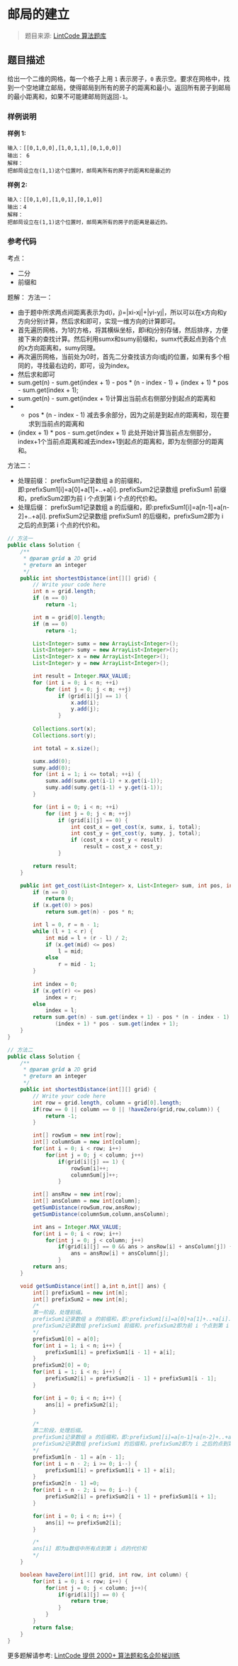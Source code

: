 # 邮局的建立
 > 题目来源: [LintCode 算法题库](https://www.lintcode.com/problem/build-post-office/?utm_source=sc-github-wzz)
 ## 题目描述
 给出一个二维的网格，每一个格子上用 `1` 表示房子，`0` 表示空。要求在网格中，找到一个空地建立邮局，使得邮局到所有的房子的距离和最小。返回所有房子到邮局的最小距离和，如果不可能建邮局则返回`-1`。
 ### 样例说明
 **样例 1:**
```
输入：[[0,1,0,0],[1,0,1,1],[0,1,0,0]]
输出： 6
解释：
把邮局设立在(1,1)这个位置时，邮局离所有的房子的距离和是最近的
```

**样例 2:**
```
输入：[[0,1,0],[1,0,1],[0,1,0]]
输出：4
解释：
把邮局设立在(1,1)这个位置时，邮局离所有的房子的距离是最近的。
```
 ### 参考代码
 考点：
* 二分
* 前缀和

题解：
方法一：
* 由于题中所求两点间距离表示为d(i，j)=|xi-xj|+|yi-yj|，所以可以在x方向和y方向分别计算，然后求和即可，实现一维方向的计算即可。
* 首先遍历网格，为1的方格，将其横纵坐标，即i和j分别存储，然后排序，方便接下来的查找计算。然后利用sumx和sumy前缀和，sumx代表起点到各个点的x方向距离和，sumy同理。
* 再次遍历网格，当前处为0时，首先二分查找该方向i或j的位置，如果有多个相同的，寻找最右边的，即可，设为index。
* 然后求和即可
* sum.get(n) - sum.get(index + 1) - pos * (n - index - 1) + (index + 1) * pos - sum.get(index + 1);
* sum.get(n) - sum.get(index + 1)计算出当前点右侧部分到起点的距离和
*  - pos * (n - index - 1) 减去多余部分，因为之前是到起点的距离和，现在要求到当前点的距离和
* (index + 1) * pos - sum.get(index + 1) 此处开始计算当前点左侧部分，index+1个当前点距离和减去index+1到起点的距离和，即为左侧部分的距离和。

方法二：
* 处理前缀：
   prefixSum1记录数组 a 的前缀和，即:prefixSum1[i]=a[0]+a[1]+..+a[i].
   prefixSum2记录数组 prefixSum1 前缀和，prefixSum2即为前 i 个点到第 i 个点的代价和。
* 处理后缀：
   prefixSum1记录数组 a 的后缀和，即:prefixSum1[i]=a[n-1]+a[n-2]+..+a[i].
   prefixSum2记录数组 prefixSum1 的后缀和，prefixSum2即为 i 之后的点到第 i 个点的代价和。
```java
// 方法一 
public class Solution {
    /**
     * @param grid a 2D grid
     * @return an integer
     */
    public int shortestDistance(int[][] grid) {
        // Write your code here
        int n = grid.length;
        if (n == 0)
            return -1;

        int m = grid[0].length;
        if (m == 0)
            return -1;

        List<Integer> sumx = new ArrayList<Integer>();
        List<Integer> sumy = new ArrayList<Integer>();
        List<Integer> x = new ArrayList<Integer>();
        List<Integer> y = new ArrayList<Integer>();

        int result = Integer.MAX_VALUE;
        for (int i = 0; i < n; ++i)
            for (int j = 0; j < m; ++j)
                if (grid[i][j] == 1) {
                    x.add(i);
                    y.add(j);
                }
        
        Collections.sort(x);
        Collections.sort(y);

        int total = x.size();

        sumx.add(0);
        sumy.add(0);
        for (int i = 1; i <= total; ++i) {
            sumx.add(sumx.get(i-1) + x.get(i-1));
            sumy.add(sumy.get(i-1) + y.get(i-1));
        }

        for (int i = 0; i < n; ++i)
            for (int j = 0; j < m; ++j)
                if (grid[i][j] == 0) {
                    int cost_x = get_cost(x, sumx, i, total);
                    int cost_y = get_cost(y, sumy, j, total);
                    if (cost_x + cost_y < result)
                        result = cost_x + cost_y;
                }

        return result;
    }

    public int get_cost(List<Integer> x, List<Integer> sum, int pos, int n) {
        if (n == 0)
            return 0;
        if (x.get(0) > pos)
            return sum.get(n) - pos * n;

        int l = 0, r = n - 1;
        while (l + 1 < r) {
            int mid = l + (r - l) / 2;
            if (x.get(mid) <= pos)
                l = mid;
            else
                r = mid - 1;
        }
        
        int index = 0;
        if (x.get(r) <= pos)
            index = r;
        else
            index = l;
        return sum.get(n) - sum.get(index + 1) - pos * (n - index - 1) + 
               (index + 1) * pos - sum.get(index + 1);
    }
}

// 方法二
public class Solution {
    /**
     * @param grid a 2D grid
     * @return an integer
     */
    public int shortestDistance(int[][] grid) {
        // Write your code here
        int row = grid.length, column = grid[0].length;
        if(row == 0 || column == 0 || !haveZero(grid,row,column)) {
        	return -1;
        }

        int[] rowSum = new int[row];
        int[] columnSum = new int[column]; 
        for(int i = 0; i < row; i++)
        	for(int j = 0; j < column; j++)
        		if(grid[i][j] == 1) {
        			rowSum[i]++;
        			columnSum[j]++;
        		}

        int[] ansRow = new int[row];
        int[] ansColumn = new int[column];
        getSumDistance(rowSum,row,ansRow);
        getSumDistance(columnSum,column,ansColumn);

        int ans = Integer.MAX_VALUE;
        for(int i = 0; i < row; i++)
        	for(int j = 0; j < column; j++)
        		if(grid[i][j] == 0 && ans > ansRow[i] + ansColumn[j]) {
        			ans = ansRow[i] + ansColumn[j];
        		}
        return ans;
    }

    void getSumDistance(int[] a,int n,int[] ans) {
    	int[] prefixSum1 = new int[n];
    	int[] prefixSum2 = new int[n];
    	/*
    	第一阶段，处理前缀。
    	prefixSum1记录数组 a 的前缀和，即:prefixSum1[i]=a[0]+a[1]+..+a[i].
    	prefixSum2记录数组 prefixSum1 前缀和，prefixSum2即为前 i 个点到第 i 个点的代价和。
    	*/
    	prefixSum1[0] = a[0];
    	for(int i = 1; i < n; i++) {
    		prefixSum1[i] = prefixSum1[i - 1] + a[i];
    	}
    	prefixSum2[0] = 0;
    	for(int i = 1; i < n; i++) {
    		prefixSum2[i] = prefixSum2[i - 1] + prefixSum1[i - 1];
     	}

     	for(int i = 0; i < n; i++) {
     		ans[i] = prefixSum2[i];
     	}

    	/*
    	第二阶段，处理后缀。
    	prefixSum1记录数组 a 的后缀和，即:prefixSum1[i]=a[n-1]+a[n-2]+..+a[i].
    	prefixSum2记录数组 prefixSum1 的后缀和，prefixSum2即为 i 之后的点到第 i 个点的代价和。
    	*/
    	prefixSum1[n - 1] = a[n - 1];
    	for(int i = n - 2; i >= 0; i--) {
    		prefixSum1[i] = prefixSum1[i + 1] + a[i];
    	}
    	prefixSum2[n - 1] =0;
    	for(int i = n - 2; i >= 0; i--) {
    		prefixSum2[i] = prefixSum2[i + 1] + prefixSum1[i + 1];
     	}

     	for(int i = 0; i < n; i++) {
     		ans[i] += prefixSum2[i];
     	}

     	/*
     	ans[i] 即为a数组中所有点到第 i 点的代价和
     	*/
    }

    boolean haveZero(int[][] grid, int row, int column) {
    	for(int i = 0; i < row; i++) {
    		for(int j = 0; j < column; j++){
    			if(grid[i][j] == 0) {
    				return true;
    			}
    		}
    	}
    	return false;
    }
}
```
 更多题解请参考: [LintCode 提供 2000+ 算法题和名企阶梯训练](https://www.lintcode.com/problem/?utm_source=sc-github-wzz)